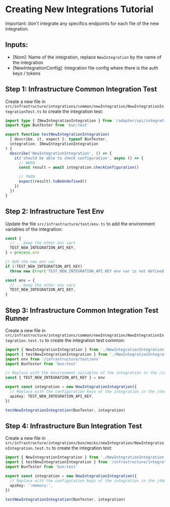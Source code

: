 # Creating New Integrations Tutorial

Important: don't integrate any specifics endpoints for each file of the new integration.

## Inputs:

- [Nom]: Name of the integration, replace `NewIntegration` by the name of the integration
- [NewIntegrationConfig]: Integration file config where there is the auth keys / tokens

## Step 1: Infrastructure Common Integration Test

Create a new file in `src/infrastructure/integrations/common/newIntegration/NewIntegrationIntegrationTest.ts` to create the integration test:

```typescript
import type { INewIntegrationIntegration } from '/adapter/spi/integrations/NewIntegrationSpi'
import type BunTester from 'bun:test'

export function testNewIntegrationIntegration(
  { describe, it, expect }: typeof BunTester,
  integration: INewIntegrationIntegration
) {
  describe('NewIntegrationIntegration', () => {
    it('should be able to check configuration', async () => {
      // WHEN
      const result = await integration.checkConfiguration()

      // THEN
      expect(result).toBeUndefined()
    })
  })
}
```

## Step 2: Infrastructure Test Env

Update the file `src/infrastructure/test/env.ts` to add the environment variables of the integration:

```typescript
const {
  // ...keep the other env vars
  TEST_NEW_INTEGRATION_API_KEY,
} = process.env

// Add the new env var
if (!TEST_NEW_INTEGRATION_API_KEY)
  throw new Error('TEST_NEW_INTEGRATION_API_KEY env var is not defined')

const env = {
  // ...keep the other env vars
  TEST_NEW_INTEGRATION_API_KEY,
}
```

## Step 3: Infrastructure Common Integration Test Runner

Create a new file in `src/infrastructure/integrations/common/newIntegration/NewIntegrationIntegration.test.ts` to create the integration test common:

```typescript
import { NewIntegrationIntegration } from './NewIntegrationIntegration'
import { testNewIntegrationIntegration } from './NewIntegrationIntegrationTest'
import env from '/infrastructure/test/env'
import BunTester from 'bun:test'

// Replace with the environment variables of the integration in the /infrastructure/test/env.ts file
const { TEST_NEW_INTEGRATION_API_KEY } = env

export const integration = new NewIntegrationIntegration({
  // Replace with the configuration keys of the integration in the /domain/integrations/NewIntegration/NewIntegrationConfig.ts
  apiKey: TEST_NEW_INTEGRATION_API_KEY,
})

testNewIntegrationIntegration(BunTester, integration)
```

## Step 4: Infrastructure Bun Integration Test

Create a new file in `src/infrastructure/integrations/bun/mocks/newIntegration/NewIntegrationIntegration.test.ts` to create the integration test:

```typescript
import { NewIntegrationIntegration } from './NewIntegrationIntegration.mock'
import { testNewIntegrationIntegration } from '/infrastructure/integrations/common/newIntegration/NewIntegrationIntegrationTest'
import BunTester from 'bun:test'

export const integration = new NewIntegrationIntegration({
  // Replace with the configuration keys of the integration in the /domain/integrations/NewIntegration/NewIntegrationConfig.ts
  apiKey: ':memory:',
})

testNewIntegrationIntegration(BunTester, integration)
```
